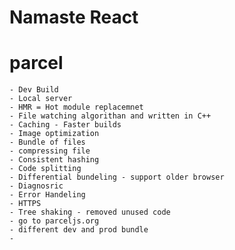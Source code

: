 # Namaste React 

# parcel
    - Dev Build
    - Local server
    - HMR = Hot module replacemnet
    - File watching algorithan and written in C++
    - Caching - Faster builds
    - Image optimization
    - Bundle of files
    - compressing file
    - Consistent hashing
    - Code splitting
    - Differential bundeling - support older browser
    - Diagnosric
    - Error Handeling
    - HTTPS
    - Tree shaking - removed unused code
    - go to parceljs.org
    - different dev and prod bundle
    -  
